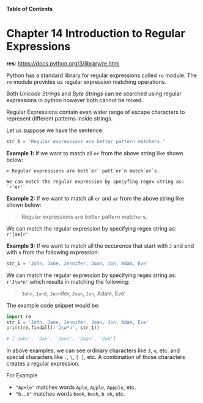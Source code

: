**Table of Contents**

# Chapter 14 Introduction to Regular Expressions

**res**: https://docs.python.org/3/library/re.html

Python has a standard library for regular expressions called `re` module. The `re` module provides us regular expression matching operations.

Both _Unicode Strings_ and _Byte Strings_ can be searched using regular expressions in python however both cannot be mixed.

Regular Expressions contain even wider range of escape characters to represent different patterns inside strings.


Let us suppose we have the sentence:

```python
str_1 = 'Regular expressions are better pattern matchers.'
```

**Example 1:**
If we want to match all `er` from the above string like shown below:

    > Regular expressions are bett`er` patt`er`n match`er`s.

    We can match the regular expression by specyfing regex string as: `r'er'`


**Example 2:**
If we want to match all `er` and `ar` from the above string like shown below:

> Regul`ar` expressions `ar`e bett`er` patt`er`n match`er`s.

We can match the regular expression by specifying regex string as: `r'[ae]r'`


**Example 3:**
If we want to match all the occurence that start with `J` and end with `n` from the following expression:

```python
str_1 = 'John, Jane, Jennifer, Joan, Jon, Adam, Eve'
```

We can match the regular expression by specifying regex string as: `r'J\w*n'` which results in matching the following:

> `John`, `Jan`e, `Jenn`ifer, `Joan`, `Jon`, Adam, Eve'

The example code snippet would be:

```py
import re
str_1 = 'John, Jane, Jennifer, Joan, Jon, Adam, Eve'
print(re.findall(r'J\w*n', str_1))

# ['John', 'Jan', 'Jenn', 'Joan', 'Jon']
```


In above examples, we can see ordinary characters like `J`, `n`, etc. and special characters like `.`, `\`, `[ ]`, etc. A combination of those characters creates a regular expression.

For Example

- `"Ap+le"` matches  words `Aple`, `Apple`, `Appple`, etc.
- `"b..k"` matches  words `book`, `beak`, `b ok`, etc.
